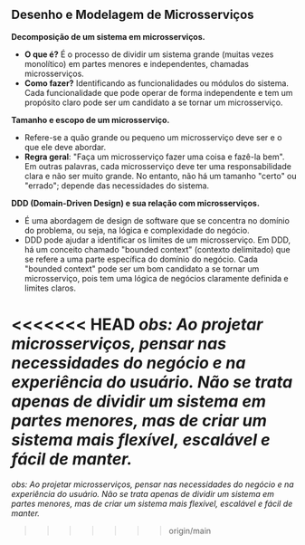 ## **Desenho e Modelagem de Microsserviços**

**Decomposição de um sistema em microsserviços.**

- **O que é?** É o processo de dividir um sistema grande (muitas vezes monolítico) em partes menores e independentes, chamadas microsserviços.
- **Como fazer?** Identificando as funcionalidades ou módulos do sistema. Cada funcionalidade que pode operar de forma independente e tem um propósito claro pode ser um candidato a se tornar um microsserviço.

**Tamanho e escopo de um microsserviço.**

- Refere-se a quão grande ou pequeno um microsserviço deve ser e o que ele deve abordar.
- **Regra geral**: "Faça um microsserviço fazer uma coisa e fazê-la bem". Em outras palavras, cada microsserviço deve ter uma responsabilidade clara e não ser muito grande. No entanto, não há um tamanho "certo" ou "errado"; depende das necessidades do sistema.

**DDD (Domain-Driven Design) e sua relação com microsserviços.**

- É uma abordagem de design de software que se concentra no domínio do problema, ou seja, na lógica e complexidade do negócio.
- DDD pode ajudar a identificar os limites de um microsserviço. Em DDD, há um conceito chamado "bounded context" (contexto delimitado) que se refere a uma parte específica do domínio do negócio. Cada "bounded context" pode ser um bom candidato a se tornar um microsserviço, pois tem uma lógica de negócios claramente definida e limites claros.

<<<<<<< HEAD
*obs: Ao projetar microsserviços,  pensar nas necessidades do negócio e na experiência do usuário. Não se trata apenas de dividir um sistema em partes menores, mas de criar um sistema mais flexível, escalável e fácil de manter.*
=======
*obs: Ao projetar microsserviços,  pensar nas necessidades do negócio e na experiência do usuário. Não se trata apenas de dividir um sistema em partes menores, mas de criar um sistema mais flexível, escalável e fácil de manter.*
>>>>>>> origin/main
